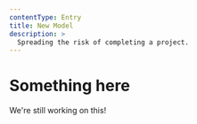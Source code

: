 ```yaml
---
contentType: Entry
title: New Model
description: >
  Spreading the risk of completing a project.
---
```


# Something here

<Notice>
	We're still working on this!
</Notice>
